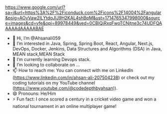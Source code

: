 https://www.google.com/url?sa=i&url=https%3A%2F%2Ficonduck.com%2Ficons%2F14004%2Fangular&psig=AOvVaw2ILYtdqJlJ9H2KAL4shBpM&ust=1714765347998000&source=images&cd=vfe&opi=89978449&ved=0CBIQjRxqFwoTCNjtne3c74UDFQAAAAAdAAAAABAE



- 👋 Hi, I’m @Ahsanali059
- 👀 I’m interested in Java, Spring, Spring Boot, React, Angular, Next.js, DevOps, Docker, Jenkins, Data Structures and Algorithms (DSA) in Java, MEAN stack,MEAN Stack  
- 🌱 I’m currently learning Devops stack.
- 💞️ I’m looking to collaborate on ...
- 📫 How to reach me: You can connect with me on LinkedIn (https://www.linkedin.com/in/ahsan-ali-207504238) or check out my coding tutorials on my YouTube channel (https://www.youtube.com/@codedepthbyahsan)).
- 😄 Pronouns: He/Him
- ⚡ Fun fact: I once scored a century in a cricket video game and won a national tournament in an online multiplayer game!

